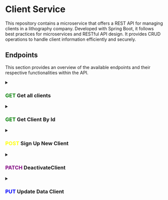 # Client Service

This repository contains a microservice that offers a REST API for managing clients in a lithography company. Developed with Spring Boot, it follows best practices for microservices and RESTful API design. It provides CRUD operations to handle client information efficiently and securely.

## Endpoints

This section provides an overview of the available endpoints and their respective functionalities within the API.

<!-- Get All Clients -->
<details>
<summary><h3><span style="color:green">GET</span> Get all clients</h3></summary>

### Path: `host/api/v1/clients/`

This endpoints retrieves data of all clients registered.

### Response

- **`Status:`** 200, 204, 400

- **`Content-Type:`** application/json

### Response Body

The response body will contain the following fields:

- **`status:`** The status of the request.
- **`message:`** A message related to the request.
- **`data:`** Additional data related to the request.

### Example Response

```json
{
    "status": 200,
    "message": "ok",
    "data": [
        {
            "id": 0,
            "name": "",
            "lastName": "",
            "typePerson": "",
            "email": "",
            "password": "",
            "phone": null,
            "photo": "",
            "isActive": true,
            "numberDocument": "",
            "typeDocument": null
        }
    ]
}
```

</details>

<!-- Get Client By ID -->
<details>
<summary><h3><span style="color:green">GET</span> Get Client By Id</h3></summary>

### Path: `host/api/v1/clients/{id}`

This endpoint retrieves data for a specific client.

### Response

- **`Status:`** 200, 400, 404

- **`Content-Type:`** application/json

### Response Body

The response body will contain the following fields:

- **`status:`** The status of the request.
- **`message:`** A message related to the request.
- **`data:`** Additional data related to the request.

### Example Response

```json
{
    "status": 0,
    "message": "",
    "data": [
        {
            "id": 0,
            "name": "",
            "lastName": "",
            "typePerson": "",
            "email": "",
            "password": "",
            "phone": null,
            "photo": "",
            "isActive": true,
            "numberDocument": "",
            "typeDocument": null
        }
    ]
}
```

</details>

<!-- Sign Up New Client -->
<details>
<summary><h3><span style="color:yellow">POST</span> Sign Up New Client</h3></summary>

### Path: `host/api/v1/clients/signup`

This endpoint allows you to create a new client account.

### Request Body Info

- **`name:`** The first name of the client.

    ```json
        "type": "string",
        "required": true
    ```

- **`lastName:`** The last name of the client if is a person.

    ```json
        "type": "string",
        "required": false
    ```

- **`typePerson:`** The type of person (e.g., individual, organization).

    ```json
        "type": "string",
        "required": false
    ```

- **`email:`** The email address of the client.

    ```json
        "type": "string",
        "required": true
    ```

- **`password:`** The password for the client account.

    ```json
        "type": "string",
        "required": true
    ```

- **`photo`:** The profile photo of the client.

    ```json
        "type": "string",
        "required": false
    ```

- **`numberDocument:`** The document number of the client.

    ```json
        "type": "string",
        "required": true
    ```

- `typeDocument` (object, required): The type of document with its ID.

    ```json
        "required": true,
        "typeDocument": {
            "id": {
                "type": "integer",
                "required": true
            }
        }
    ```

    ### Body Example

    ```json
    {
        "name": "String",
        "lastName": null,
        "typePerson": "String",
        "email": "example@mail.com",
        "password": "password",
        "phone": "String", 
        "photo": null,
        "numberDocument": "String",
        "typeDocument": {
            "id": 1
        }
    }
    ```

### Response

- **`Status:`** 200, 400, 404, 409

- **`Content-Type:`** application/json

### Response Body

The response body will contain the following fields:

- **`status:`** The status of the request.
- **`message:`** A message related to the request.
- **`data:`** Additional data related to the request.

### Example Response

```json
{
    "status": 200,
    "message": "",
    "data": null
}
```

</details>

<!-- Deactivate Client -->
<details>
<summary><h3><span style="color:purple">PATCH</span> DeactivateClient</h3></summary>

### Path: `host/api/v1/clients/{id}/desactivate`

This HTTP PATCH request is used to deactivate a specific item by its ID. The request should be made to the endpoint formed by concatenating the base URL, API version, service, and the ID of the item to be deactivated.

### Response

- **`Status:`** 200, 400, 404, 409

- **`Content-Type:`** application/json

### Response Body

The response body will contain the following fields:

- **`status:`** The status of the request.
- **`message:`** A message related to the request.
- **`data:`** Additional data related to the request.

### Example Response

```json
{
    "status": 0,
    "message": "",
    "data": null
}
```

</details>

<!-- Sign Up New Client -->
<details>
<summary><h3><span style="color:blue">PUT</span> Update Data Client</h3></summary>

### Path: `host/api/v1/clients/update`

This endpoint allows the client to update a specific client.

### Request Body Info

- **`name:`** The id of the client.

    ```json
        "type": "int",
        "required": true
    ```

- **`name:`** The first name of the client.

    ```json
        "type": "string",
        "required": false
    ```

- **`lastName:`** The last name of the client if is a person.

    ```json
        "type": "string",
        "required": false
    ```

- **`typePerson:`** The type of person (e.g., individual, organization).

    ```json
        "type": "string",
        "required": false
    ```

- **`email:`** The email address of the client.

    ```json
        "type": "string",
        "required": false
    ```

- **`password:`** The password for the client account.

    ```json
        "type": "string",
        "required": false
    ```

- **`photo`:** The profile photo of the client.

    ```json
        "type": "string",
        "required": false
    ```

- **`numberDocument:`** The document number of the client.

    ```json
        "type": "string",
        "required": false
    ```

- `typeDocument` (object, required): The type of document with its ID.

    ```json
        "required": false,
        "typeDocument": {
            "id": {
                "type": "integer",
                "required": true
            }
        }
    ```

    ### Body Example

    ```json
    {
        "id": 1,
        "name": "String",
        "lastName": null,
        "typePerson": "String",
        "email": "example@mail.com",
        "password": "password",
        "phone": "String", 
        "photo": null,
        "numberDocument": "String",
        "typeDocument": {
            "id": 1
        }
    }
    ```

### Response

- **`Status:`** 200, 400, 404, 409

- **`Content-Type:`** application/json

### Response Body

The response body will contain the following fields:

- **`status:`** The status of the request.
- **`message:`** A message related to the request.
- **`data:`** Additional data related to the request.

### Example Response

```json
{
    "status": 200,
    "message": "",
    "data": null
}
```

</details>